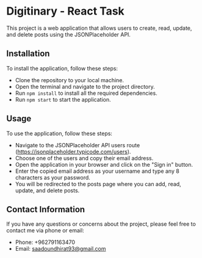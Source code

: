 # Digitinary - React Task

This project is a web application that allows users to create, read, update, and delete posts using
the JSONPlaceholder API.

## Installation

To install the application, follow these steps:

- Clone the repository to your local machine.
- Open the terminal and navigate to the project directory.
- Run `npm install` to install all the required dependencies.
- Run `npm start` to start the application.

## Usage

To use the application, follow these steps:

- Navigate to the JSONPlaceholder API users route (<https://jsonplaceholder.typicode.com/users>).
- Choose one of the users and copy their email address.
- Open the application in your browser and click on the "Sign in" button.
- Enter the copied email address as your username and type any 8 characters as your password.
- You will be redirected to the posts page where you can add, read, update, and delete posts.

## Contact Information

If you have any questions or concerns about the project, please feel free to contact me via phone or
email:

- Phone: +962791163470
- Email: saadoundhirat93@gmail.com
